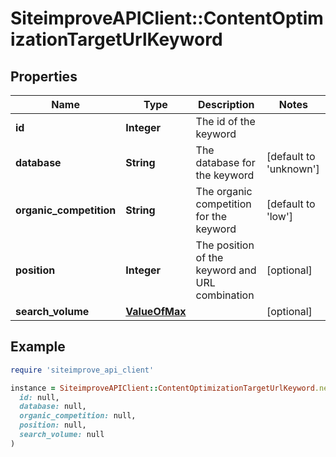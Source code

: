 # SiteimproveAPIClient::ContentOptimizationTargetUrlKeyword

## Properties

| Name | Type | Description | Notes |
| ---- | ---- | ----------- | ----- |
| **id** | **Integer** | The id of the keyword |  |
| **database** | **String** | The database for the keyword | [default to &#39;unknown&#39;] |
| **organic_competition** | **String** | The organic competition for the keyword | [default to &#39;low&#39;] |
| **position** | **Integer** | The position of the keyword and URL combination | [optional] |
| **search_volume** | [**ValueOfMax**](ValueOfMax.md) |  | [optional] |

## Example

```ruby
require 'siteimprove_api_client'

instance = SiteimproveAPIClient::ContentOptimizationTargetUrlKeyword.new(
  id: null,
  database: null,
  organic_competition: null,
  position: null,
  search_volume: null
)
```

